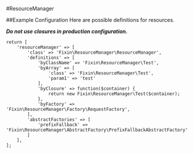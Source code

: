 #ResourceManager

##Example Configuration
Here are possible definitions for resources.

**_Do not use closures in production configuration._**
```
return [
    'resourceManager' => [
        'class' => 'Fixin\ResourceManager\ResourceManager',
        'definitions' => [
            'byClassName' => 'Fixin\ResourceManager\Test',
            'byArray' => [
                'class' => 'Fixin\ResourceManager\Test',
                'param1' => 'test'
            ],
            'byClosure' => function($container) {
                return new Fixin\ResourceManager\Test($container);
            },
            'byFactory' => 'Fixin\ResourceManager\Factory\RequestFactory',
        ],
        'abstractFactories' => [
            'prefixFallback' => 'Fixin\ResourceManager\AbstractFactory\PrefixFallbackAbstractFactory'
        ]
    ],
];
```
